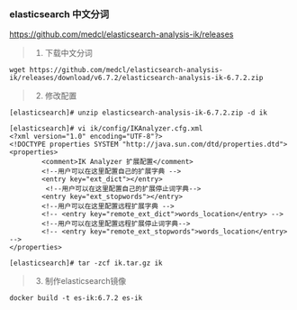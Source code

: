 ### elasticsearch 中文分词
https://github.com/medcl/elasticsearch-analysis-ik/releases

> 1. 下载中文分词
```
wget https://github.com/medcl/elasticsearch-analysis-ik/releases/download/v6.7.2/elasticsearch-analysis-ik-6.7.2.zip
```
> 2. 修改配置
```
[elasticsearch]# unzip elasticsearch-analysis-ik-6.7.2.zip -d ik

[elasticsearch]# vi ik/config/IKAnalyzer.cfg.xml
<?xml version="1.0" encoding="UTF-8"?>
<!DOCTYPE properties SYSTEM "http://java.sun.com/dtd/properties.dtd">
<properties>
        <comment>IK Analyzer 扩展配置</comment>
        <!--用户可以在这里配置自己的扩展字典 -->
        <entry key="ext_dict"></entry>
         <!--用户可以在这里配置自己的扩展停止词字典-->
        <entry key="ext_stopwords"></entry>
        <!--用户可以在这里配置远程扩展字典 -->
        <!-- <entry key="remote_ext_dict">words_location</entry> -->
        <!--用户可以在这里配置远程扩展停止词字典-->
        <!-- <entry key="remote_ext_stopwords">words_location</entry> -->
</properties>

[elasticsearch]# tar -zcf ik.tar.gz ik
```

> 3. 制作elasticsearch镜像
```
docker build -t es-ik:6.7.2 es-ik
```